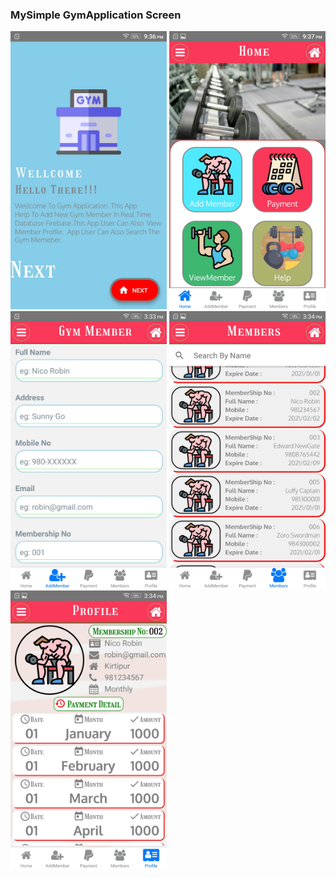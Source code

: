    ### MySimple GymApplication Screen

  <img src ="screenshots/GymWellcome.jpeg" width="250px">  <img src ="screenshots/GymDashBoard.jpeg" width="250px">  <img src ="screenshots/GymAddMemberForm.jpeg" width="250px">     <img src ="screenshots/GymMembersList.jpeg" width="250px">  <img src ="screenshots/GymMemberProfile.jpeg" width="250px">
